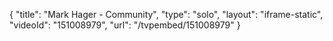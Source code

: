 {
    "title": "Mark Hager - Community",
    "type": "solo",
    "layout": "iframe-static",
    "videoId": "151008979",
    "url": "\/tvpembed\/151008979"
}